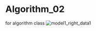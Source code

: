 # Algorithm_02
for algorithm class
![model1_right_data1](https://user-images.githubusercontent.com/33655186/121004430-a4abab80-c7c9-11eb-8734-b3c1b13cc689.png)
